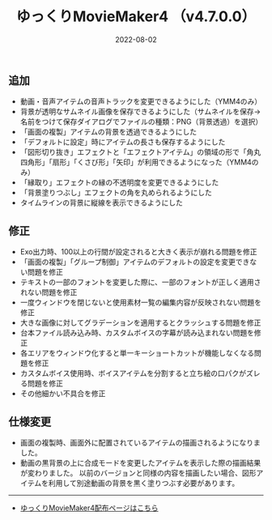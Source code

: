 ﻿---
title: ゆっくりMovieMaker4  （v4.7.0.0）
date: 2022-08-02
tags: [YMM4,お知らせ]
---
## 追加
- 動画・音声アイテムの音声トラックを変更できるようにした（YMM4のみ）
- 背景が透明なサムネイル画像を保存できるようにした（サムネイルを保存→名前をつけて保存ダイアログでファイルの種類：PNG（背景透過）を選択）
- 「画面の複製」アイテムの背景を透過できるようにした
- 「デフォルトに設定」時にアイテムの長さも保存するようにした
- 「図形切り抜き」エフェクトと「エフェクトアイテム」の領域の形で「角丸四角形」「扇形」「くさび形」「矢印」が利用できるようになった（YMM4のみ）
- 「縁取り」エフェクトの縁の不透明度を変更できるようにした
- 「背景塗りつぶし」エフェクトの角を丸められるようにした
- タイムラインの背景に縦線を表示できるようにした
## 修正
- Exo出力時、100以上の行間が設定されると大きく表示が崩れる問題を修正
- 「画面の複製」「グループ制御」アイテムのデフォルトの設定を変更できない問題を修正
- テキストの一部のフォントを変更した際に、一部のフォントが正しく適用されない問題を修正
- 一度ウィンドウを閉じないと使用素材一覧の編集内容が反映されない問題を修正
- 大きな画像に対してグラデーションを適用するとクラッシュする問題を修正
- 台本ファイル読み込み時、カスタムボイスの字幕が読み込まれない問題を修正
- 各エリアをウィンドウ化すると単一キーショートカットが機能しなくなる問題を修正
- カスタムボイス使用時、ボイスアイテムを分割すると立ち絵の口パクがズレる問題を修正
- その他細かい不具合を修正
## 仕様変更
- 画面の複製時、画面外に配置されているアイテムの描画されるようになりました。
- 動画の黒背景の上に合成モードを変更したアイテムを表示した際の描画結果が変わりました。
  以前のバージョンと同様の内容を描画したい場合、図形アイテムを利用して別途動画の背景を黒く塗りつぶす必要があります。

---

- [ゆっくりMovieMaker4配布ページはこちら](../index.md)